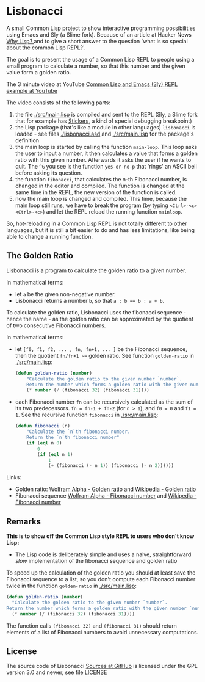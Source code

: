 # Lisbonacci

A small Common Lisp project to show interactive programming possibilities using Emacs and Sly (a Slime fork). Because of an article at Hacker News [Why Lisp? ](https://news.ycombinator.com/item?id=29202021) and to give a short answer to the question 'what is so special about the common Lisp REPL?'.

The goal is to present the usage of a Common Lisp REPL to people using a small program to calculate a number, so that this number and the given value form a golden ratio.

The 3 minute video at YouTube [Common Lisp and Emacs (Sly) REPL example at YouTube](https://www.youtube.com/watch?v=9AyfcGZow34)

The video consists of the following parts:

1. the file [./src/main.lisp](https://github.com/Release-Candidate/Lisbonacci/blob/main/src/main.lisp) is compiled and sent to the REPL (Sly, a Slime fork that for example has [Stickers](https://joaotavora.github.io/sly/#Stickers), a kind of special debugging breakpoint)
2. the Lisp package (that's like a module in other languages) `lisbonacci` is loaded - see files [./lisbonacci.asd](https://github.com/Release-Candidate/Lisbonacci/blob/main/lisbonacci.asd) and [./src/main.lisp](https://github.com/Release-Candidate/Lisbonacci/blob/main/src/main.lisp) for the package's definition
3. the main loop is started by calling the function `main-loop`. This loop asks the user to input a number, it then calculates a value that forms a golden ratio with this given number. Afterwards it asks the user if he wants to quit. The `^G` you see is the function `yes-or-no-p` that 'rings' an ASCII bell before asking its question.
4. the function `fibonacci`, that calculates the n-th Fibonacci number, is changed in the editor and compiled. The function is changed at the same time in the REPL, the new version of the function is called.
5. now the main loop is changed and compiled. This time, because the main loop still runs, we have to break the program (by typing `<Ctrl>-<c> <Ctrl>-<c>`) and let the REPL reload the running function `mainloop`.

So, hot-reloading in a Common Lisp REPL is not totally different to other languages, but it is still a bit easier to do and has less limitations, like being able to change a running function.

## The Golden Ratio

Lisbonacci is a program to calculate the golden ratio to a given number.

In mathematical terms:

- let `a` be the given non-negative number.
- Lisbonacci returns a number `b`, so that `a : b == b : a + b`.

To calculate the golden ratio, Lisbonacci uses the fibonacci sequence - hence the name - as the golden ratio can be approximated by the quotient of two consecutive Fibonacci numbers.

In mathematical terms:

- let `[f0, f1, f2, ... , fn, fn+1, ... ]` be the Fibonacci sequence, then the quotient `fn/fn+1 ~=` golden ratio. See function `golden-ratio` in [./src/main.lisp](https://github.com/Release-Candidate/Lisbonacci/blob/main/src/main.lisp):

    ```lisp
    (defun golden-ratio (number)
        "Calculate the golden ratio to the given number `number`.
        Return the number which forms a golden ratio with the given number `number`."
        (* number (/ (fibonacci 32) (fibonacci 31))))
    ```

- each Fibonacci number `fn` can be recursively calculated as the sum of its two predecessors. `fn = fn-1 + fn-2` (for  `n > 1`), and `f0 = 0` and `f1 = 1`. See the recursive function `fibonacci` in [./src/main.lisp](https://github.com/Release-Candidate/Lisbonacci/blob/main/src/main.lisp):

    ```lisp
    (defun fibonacci (n)
        "Calculate the `n`th fibonacci number.
        Return the `n`th fibonacci number"
        (if (eql n 0)
            0
            (if (eql n 1)
                1
                (+ (fibonacci (- n 1)) (fibonacci (- n 2))))))
    ```

Links:

- Golden ratio: [Wolfram Alpha - Golden ratio](https://mathworld.wolfram.com/GoldenRatio.html) and [Wikipedia - Golden ratio](https://en.wikipedia.org/wiki/Golden_ratio)
- Fibonacci sequence [Wolfram Alpha - Fibonacci number](https://mathworld.wolfram.com/FibonacciNumber.html) and [Wikipedia - Fibonacci number](https://en.wikipedia.org/wiki/Fibonacci_numbers)

## Remarks

**This is to show off the Common Lisp style REPL to users who don't know Lisp:**

- The Lisp code is deliberately simple and uses a naive, straightforward *slow* implementation of the fibonacci sequence and golden ratio

To speed up the calculation of the golden ratio you should at least save the Fibonacci sequence to a list, so you don't compute each Fibonacci number twice in the function `golden-ratio` in [./src/main.lisp](https://github.com/Release-Candidate/Lisbonacci/blob/main/src/main.lisp):

```lisp
(defun golden-ratio (number)
  "Calculate the golden ratio to the given number `number`.
Return the number which forms a golden ratio with the given number `number`."
  (* number (/ (fibonacci 32) (fibonacci 31))))
```

The function calls `(fibonacci 32)` and `(fibonacci 31)` should return elements of a list of Fibonacci numbers to avoid unnecessary computations.

## License

The source code of Lisbonacci [Sources at GitHub](https://github.com/Release-Candidate/Lisbonacci) is licensed under the GPL version 3.0 and newer, see file [LICENSE](https://github.com/Release-Candidate/Lisbonacci/blob/main/LICENSE)
